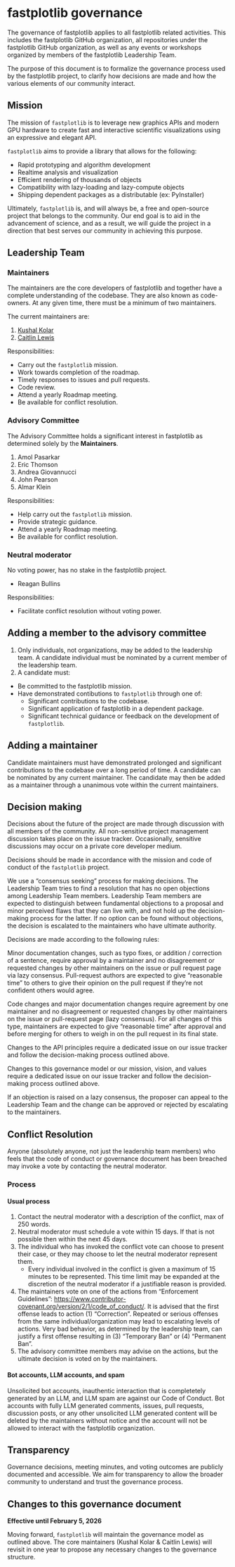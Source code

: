# fastplotlib governance

The governance of fastplotlib applies to all fastplotlib related activities. This includes the fastplotlib GitHub organization, all repositories under the fastplotlib GitHub organization, as well as any events or workshops organized by members of the fastplotlib Leadership Team.

The purpose of this document is to formalize the governance process used by the fastplotlib project, to clarify how decisions are made and how the various elements of our community interact.

## Mission

The mission of `fastplotlib` is to leverage new graphics APIs and modern GPU hardware to create fast and interactive scientific visualizations using an expressive and elegant API.

`fastplotlib` aims to provide a library that allows for the following:
- Rapid prototyping and algorithm development
- Realtime analysis and visualization 
- Efficient rendering of thousands of objects 
- Compatibility with lazy-loading and lazy-compute objects
- Shipping dependent packages as a distributable (ex: PyInstaller)

Ultimately, `fastplotlib` is, and will always be, a free and open-source project that belongs to the community. Our end goal is to aid in the advancement of science, and as a result, we will guide the project in a direction that best serves our community in achieving this purpose.  

## Leadership Team

### Maintainers

The maintainers are the core developers of fastplotlib and together have a complete understanding of the codebase. They are also known as code-owners. At any given time, there must be a minimum of two maintainers.

The current maintainers are:

1. [Kushal Kolar](https://github.com/kushalkolar)
1. [Caitlin Lewis](https://github.com/clewis7)

Responsibilities:

* Carry out the `fastplotlib` mission.
* Work towards completion of the roadmap.
* Timely responses to issues and pull requests.
* Code review.
* Attend a yearly Roadmap meeting.
* Be available for conflict resolution.

### Advisory Committee 

The Advisory Committee holds a significant interest in fastplotlib as determined solely by the **Maintainers**.

1. Amol Pasarkar
1. Eric Thomson
1. Andrea Giovannucci
1. John Pearson
1. Almar Klein

Responsibilities:

* Help carry out the `fastplotlib` mission.
* Provide strategic guidance.
* Attend a yearly Roadmap meeting.
* Be available for conflict resolution.

### Neutral moderator

No voting power, has no stake in the fastplotlib project.

* Reagan Bullins

Responsibilities:

* Facilitate conflict resolution without voting power.

## Adding a member to the advisory committee
1. Only individuals, not organizations, may be added to the leadership team. A candidate individual must be nominated by a current member of the leadership team.
2. A candidate must:
  * Be committed to the fastplotlib mission.
  * Have demonstrated contibutions to `fastplotlib` through one of:
    * Significant contributions to the codebase.
    * Significant application of fastplotlib in a dependent package.
    * Significant technical guidance or feedback on the development of `fastplotlib`.

## Adding a maintainer

Candidate maintainers must have demonstrated prolonged and significant contributions to the codebase over a long period of time. A candidate can be nominated by any current maintainer. The candidate may then be added as a maintainer through a unanimous vote within the current maintainers.

## Decision making

Decisions about the future of the project are made through discussion with all members of the community. All non-sensitive project management discussion takes place on the issue tracker. Occasionally, sensitive discussions may occur on a private core developer medium.

Decisions should be made in accordance with the mission and code of conduct of the `fastplotlib` project.

We use a “consensus seeking” process for making decisions. The Leadership Team tries to find a resolution that has no open objections among Leadership Team members. Leadership Team members are expected to distinguish between fundamental objections to a proposal and minor perceived flaws that they can live with, and not hold up the decision-making process for the latter. If no option can be found without objections, the decision is escalated to the maintainers who have ultimate authority.

Decisions are made according to the following rules:

Minor documentation changes, such as typo fixes, or addition / correction of a sentence, require approval by a maintainer and no disagreement or requested changes by other maintainers on the issue or pull request page via lazy consensus. Pull-request authors are expected to give “reasonable time” to others to give their opinion on the pull request if they’re not confident others would agree.

Code changes and major documentation changes require agreement by one maintainer and no disagreement or requested changes by other maintainers on the issue or pull-request page (lazy consensus). For all changes of this type, maintainers are expected to give “reasonable time” after approval and before merging for others to weigh in on the pull request in its final state.

Changes to the API principles require a dedicated issue on our issue tracker and follow the decision-making process outlined above.

Changes to this governance model or our mission, vision, and values require a dedicated issue on our issue tracker and follow the decision-making process outlined above.

If an objection is raised on a lazy consensus, the proposer can appeal to the Leadership Team and the change can be approved or rejected by escalating to the maintainers.

## Conflict Resolution

Anyone (absolutely anyone, not just the leadership team members) who feels that the code of conduct or governance document has been breached may invoke a vote by contacting the neutral moderator.

### Process

#### Usual process

1. Contact the neutral moderator with a description of the conflict, max of 250 words.
2. Neutral moderator must schedule a vote within 15 days. If that is not possible then within the next 45 days.
3. The individual who has invoked the conflict vote can choose to present their case, or they may choose to let the neutral moderator represent them.
    * Every individual involved in the conflict is given a maximum of 15 minutes to be represented. This time limit may be expanded at the discretion of the neutral moderator if a justifiable reason is provided.
4. The maintainers vote on one of the actions from “Enforcement Guidelines”: https://www.contributor-covenant.org/version/2/1/code_of_conduct/. It is advised that the first offense leads to action (1) “Correction”. Repeated or serious offenses from the same individual/organization may lead to escalating levels of actions. Very bad behavior, as determined by the leadership team, can justify a first offense resulting in (3) “Temporary Ban” or (4) “Permanent Ban”.
5. The advisory committee members may advise on the actions, but the ultimate decision is voted on by the maintainers.

#### Bot accounts, LLM accounts, and spam

Unsolicited bot accounts, inauthentic interaction that is completetely generated by an LLM, and LLM spam are against our Code of Conduct. Bot accounts with fully LLM generated comments, issues, pull requests, discussion posts, or any other unsolicited LLM generated content will be deleted by the maintainers without notice and the account will not be allowed to interact with the fastplotlib organization.

## Transparency

Governance decisions, meeting minutes, and voting outcomes are publicly documented and accessible. We aim for transparency to allow the broader community to understand and trust the governance process.

## Changes to this governance document

**Effective until February 5, 2026**

Moving forward, `fastplotlib` will maintain the governance model as outlined above. The core maintainers (Kushal Kolar & Caitlin Lewis) will revisit in
one year to propose any necessary changes to the governance structure. 
